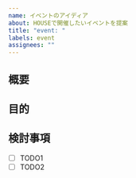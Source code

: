 ```yaml
---
name: イベントのアイディア
about: HOUSEで開催したいイベントを提案
title: "event: "
labels: event
assignees: ""
---
```


## 概要

<!-- イベントのアイディアについて簡潔に書く -->

## 目的

<!-- このアイディアが出てきた背景を書く -->

<!-- ## 詳細情報は個別に見出しを作る -->

## 検討事項

<!-- 議論すべき項目を箇条書きで書く -->

- [ ] TODO1
- [ ] TODO2

